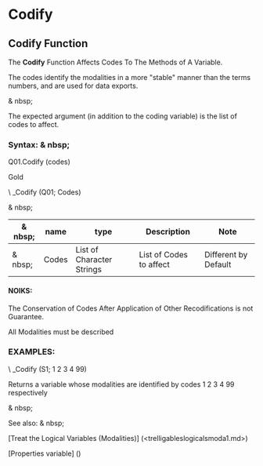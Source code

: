 # Codify

## Codify Function

The **Codify** Function Affects Codes To The Methods of A Variable.

The codes identify the modalities in a more "stable" manner than the terms numbers, and are used for data exports.

& nbsp;

The expected argument (in addition to the coding variable) is the list of codes to affect.

### Syntax: & nbsp;

Q01.Codify (codes)

Gold

\ _Codify (Q01; Codes)

& nbsp;

| & nbsp; | **name** | **type** | **Description** | **Note** |
| --- | --- | --- | --- | --- |
| & nbsp; | Codes | List of Character Strings | List of Codes to affect | Different by Default |

#### NOIKS:

The Conservation of Codes After Application of Other Recodifications is not Guarantee.

All Modalities must be described

### EXAMPLES:

\ _Codify (S1; 1 2 3 4 99)

Returns a variable whose modalities are identified by codes 1 2 3 4 99 respectively

& nbsp;

See also: & nbsp;

[Treat the Logical Variables (Modalities)] (<trelligableslogicalsmoda1.md>)

[Properties variable] (<modify the owner ofvariable.md>)